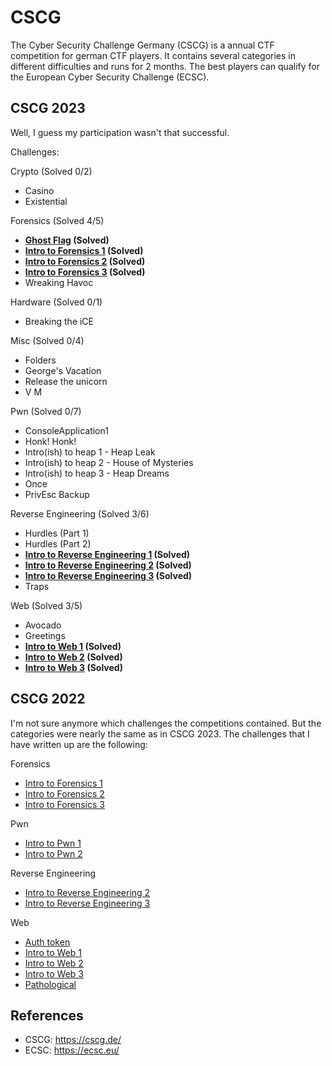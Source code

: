 # CSCG
The Cyber Security Challenge Germany (CSCG) is a annual CTF competition for german CTF players. It contains several categories in different difficulties and runs for 2 months. The best players can qualify for the European Cyber Security Challenge (ECSC).

## CSCG 2023
Well, I guess my participation wasn't that successful.

Challenges:

Crypto (Solved 0/2)
- Casino
- Existential

Forensics (Solved 4/5)
- **[Ghost Flag](CSCG-2023/Forensics/Ghost_Flag.md) (Solved)**
- **[Intro to Forensics 1](CSCG-2023/Forensics/Intro_to_Forensics_1.md) (Solved)**
- **[Intro to Forensics 2](CSCG-2023/Forensics/Intro_to_Forensics_2.md) (Solved)**
- **[Intro to Forensics 3](CSCG-2023/Forensics/Intro_to_Forensics_3/Intro_to_Forensics_3.md) (Solved)**
- Wreaking Havoc

Hardware (Solved 0/1)
- Breaking the iCE

Misc (Solved 0/4)
- Folders
- George's Vacation
- Release the unicorn
- V M

Pwn (Solved 0/7)
- ConsoleApplication1
- Honk! Honk!
- Intro(ish) to heap 1 - Heap Leak
- Intro(ish) to heap 2 - House of Mysteries
- Intro(ish) to heap 3 - Heap Dreams
- Once
- PrivEsc Backup

Reverse Engineering (Solved 3/6)
- Hurdles (Part 1)
- Hurdles (Part 2)
- **[Intro to Reverse Engineering 1](CSCG-2023/Reverse_Engineering/Intro_to_Reverse_Engineering_1.md) (Solved)**
- **[Intro to Reverse Engineering 2](CSCG-2023/Reverse_Engineering/Intro_to_Reverse_Engineering_2/Intro_to_Reverse_Engineering_2.md) (Solved)**
- **[Intro to Reverse Engineering 3](CSCG-2023/Reverse_Engineering/Intro_to_Reverse_Engineering_3/Intro_to_Reverse_Engineering_3.md) (Solved)**
- Traps

Web (Solved 3/5)
- Avocado
- Greetings
- **[Intro to Web 1](CSCG-2023/Web/Intro_to_Web_1.md) (Solved)**
- **[Intro to Web 2](CSCG-2023/Web/Intro_to_Web_2.md) (Solved)**
- **[Intro to Web 3](CSCG-2023/Web/Intro_to_Web_3.md) (Solved)**

## CSCG 2022
I'm not sure anymore which challenges the competitions contained. But the categories were nearly the same as in CSCG 2023. The challenges that I have written up are the following:

Forensics
- [Intro to Forensics 1](CSCG-2022/Forensics/Intro_to_Forensics_1.txt)
- [Intro to Forensics 2](CSCG-2022/Forensics/Intro_to_Forensics_2.txt)
- [Intro to Forensics 3](CSCG-2022/Forensics/Intro_to_Forensics_3.txt)

Pwn
- [Intro to Pwn 1](CSCG-2022/Pwn/Intro_to_Pwn_1.txt)
- [Intro to Pwn 2](CSCG-2022/Pwn/Intro_to_Pwn_2.txt)

Reverse Engineering
- [Intro to Reverse Engineering 2](CSCG-2022/Reverse_Engineering/Intro_to_Reverse_Engineering_2.txt)
- [Intro to Reverse Engineering 3](CSCG-2022/Reverse_Engineering/Intro_to_Reverse_Engineering_3.txt)

Web
- [Auth token](CSCG-2022/Web/auth_token.txt)
- [Intro to Web 1](CSCG-2022/Web/Intro_to_Web_1.txt)
- [Intro to Web 2](CSCG-2022/Web/Intro_to_Web_2.txt)
- [Intro to Web 3](CSCG-2022/Web/Intro_to_Web_3.txt)
- [Pathological](CSCG-2022/Web/pathological.txt)

## References
- CSCG: https://cscg.de/
- ECSC: https://ecsc.eu/
